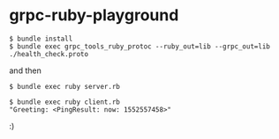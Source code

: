 # grpc-ruby-playground

```
$ bundle install
$ bundle exec grpc_tools_ruby_protoc --ruby_out=lib --grpc_out=lib ./health_check.proto
```

and then

```
$ bundle exec ruby server.rb
```

```
$ bundle exec ruby client.rb
"Greeting: <PingResult: now: 1552557458>"
```

:)